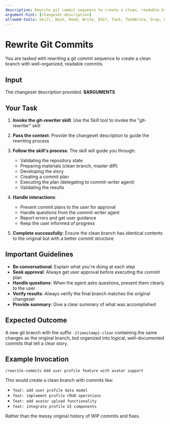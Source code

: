 ```yaml
---
description: Rewrite git commit sequence to create a clean, readable branch
argument-hint: [changeset-description]
allowed-tools: Skill, Bash, Read, Write, Edit, Task, TodoWrite, Grep, Glob, AskUserQuestion
---
```


# Rewrite Git Commits

You are tasked with rewriting a git commit sequence to create a clean branch with well-organized, readable commits.

## Input

The changeset description provided: **$ARGUMENTS**

## Your Task

1. **Invoke the git-rewriter skill**: Use the Skill tool to invoke the "git-rewriter" skill

2. **Pass the context**: Provide the changeset description to guide the rewriting process

3. **Follow the skill's process**: The skill will guide you through:
   - Validating the repository state
   - Preparing materials (clean branch, master diff)
   - Developing the story
   - Creating a commit plan
   - Executing the plan (delegating to commit-writer agent)
   - Validating the results

4. **Handle interactions**:
   - Present commit plans to the user for approval
   - Handle questions from the commit-writer agent
   - Report errors and get user guidance
   - Keep the user informed of progress

5. **Complete successfully**: Ensure the clean branch has identical contents to the original but with a better commit structure

## Important Guidelines

- **Be conversational**: Explain what you're doing at each step
- **Seek approval**: Always get user approval before executing the commit plan
- **Handle questions**: When the agent asks questions, present them clearly to the user
- **Verify results**: Always verify the final branch matches the original changeset
- **Provide summary**: Give a clear summary of what was accomplished

## Expected Outcome

A new git branch with the suffix `-{timestamp}-clean` containing the same changes as the original branch, but organized into logical, well-documented commits that tell a clear story.

## Example Invocation

```
/rewrite-commits Add user profile feature with avatar support
```

This would create a clean branch with commits like:
- `feat: add user profile data model`
- `feat: implement profile CRUD operations`
- `feat: add avatar upload functionality`
- `feat: integrate profile UI components`

Rather than the messy original history of WIP commits and fixes.
